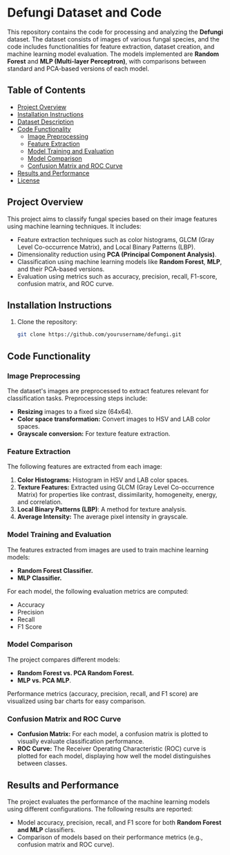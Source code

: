 # Defungi Dataset and Code

This repository contains the code for processing and analyzing the **Defungi** dataset. The dataset consists of images of various fungal species, and the code includes functionalities for feature extraction, dataset creation, and machine learning model evaluation. The models implemented are **Random Forest** and **MLP (Multi-layer Perceptron)**, with comparisons between standard and PCA-based versions of each model.

## Table of Contents
- [Project Overview](#project-overview)
- [Installation Instructions](#installation-instructions)
- [Dataset Description](#dataset-description)
- [Code Functionality](#code-functionality)
  - [Image Preprocessing](#image-preprocessing)
  - [Feature Extraction](#feature-extraction)
  - [Model Training and Evaluation](#model-training-and-evaluation)
  - [Model Comparison](#model-comparison)
  - [Confusion Matrix and ROC Curve](#confusion-matrix-and-roc-curve)
- [Results and Performance](#results-and-performance)
- [License](#license)

## Project Overview

This project aims to classify fungal species based on their image features using machine learning techniques. It includes:
- Feature extraction techniques such as color histograms, GLCM (Gray Level Co-occurrence Matrix), and Local Binary Patterns (LBP).
- Dimensionality reduction using **PCA (Principal Component Analysis)**.
- Classification using machine learning models like **Random Forest**, **MLP**, and their PCA-based versions.
- Evaluation using metrics such as accuracy, precision, recall, F1-score, confusion matrix, and ROC curve.

## Installation Instructions

1. Clone the repository:
   ```bash
   git clone https://github.com/yourusername/defungi.git

## Code Functionality

### Image Preprocessing
The dataset's images are preprocessed to extract features relevant for classification tasks. Preprocessing steps include:

- **Resizing** images to a fixed size (64x64).
- **Color space transformation:** Convert images to HSV and LAB color spaces.
- **Grayscale conversion:** For texture feature extraction.

### Feature Extraction
The following features are extracted from each image:

1. **Color Histograms:** Histogram in HSV and LAB color spaces.
2. **Texture Features:** Extracted using GLCM (Gray Level Co-occurrence Matrix) for properties like contrast, dissimilarity, homogeneity, energy, and correlation.
3. **Local Binary Patterns (LBP)**: A method for texture analysis.
4. **Average Intensity:** The average pixel intensity in grayscale.

### Model Training and Evaluation
The features extracted from images are used to train machine learning models:

- **Random Forest Classifier.**
- **MLP Classifier.**

For each model, the following evaluation metrics are computed:
- Accuracy
- Precision
- Recall
- F1 Score

### Model Comparison
The project compares different models:

- **Random Forest vs. PCA Random Forest.**
- **MLP vs. PCA MLP**.

Performance metrics (accuracy, precision, recall, and F1 score) are visualized using bar charts for easy comparison.

### Confusion Matrix and ROC Curve
- **Confusion Matrix:** For each model, a confusion matrix is plotted to visually evaluate classification performance.
- **ROC Curve:** The Receiver Operating Characteristic (ROC) curve is plotted for each model, displaying how well the model distinguishes between classes.

## Results and Performance
The project evaluates the performance of the machine learning models using different configurations. The following results are reported:
- Model accuracy, precision, recall, and F1 score for both **Random Forest and MLP** classifiers.
- Comparison of models based on their performance metrics (e.g., confusion matrix and ROC curve).
